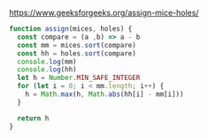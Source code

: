 https://www.geeksforgeeks.org/assign-mice-holes/

```javascript
function assign(mices, holes) {
  const compare = (a ,b) => a - b
  const mm = mices.sort(compare)
  const hh = holes.sort(compare)
  console.log(mm)
  console.log(hh)
  let h = Number.MIN_SAFE_INTEGER
  for (let i = 0; i < mm.length; i++) {
    h = Math.max(h, Math.abs(hh[i] - mm[i]))
  }

  return h
}
```